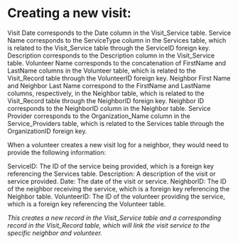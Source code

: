 # Creating a new visit:
Visit Date corresponds to the Date column in the Visit_Service table.
Service Name corresponds to the ServiceType column in the Services table, which is related to the Visit_Service table through the ServiceID foreign key.
Description corresponds to the Description column in the Visit_Service table.
Volunteer Name corresponds to the concatenation of FirstName and LastName columns in the Volunteer table, which is related to the Visit_Record table through the VolunteerID foreign key.
Neighbor First Name and Neighbor Last Name correspond to the FirstName and LastName columns, respectively, in the Neighbor table, which is related to the Visit_Record table through the NeighborID foreign key.
Neighbor ID corresponds to the NeighborID column in the Neighbor table.
Service Provider corresponds to the Organization_Name column in the Service_Providers table, which is related to the Services table through the OrganizationID foreign key.

When a volunteer creates a new visit log for a neighbor, they would need to provide the following information:

ServiceID: The ID of the service being provided, which is a foreign key referencing the Services table.
Description: A description of the visit or service provided.
Date: The date of the visit or service.
NeighborID: The ID of the neighbor receiving the service, which is a foreign key referencing the Neighbor table.
VolunteerID: The ID of the volunteer providing the service, which is a foreign key referencing the Volunteer table.

*This creates a new record in the Visit_Service table and a corresponding record in the Visit_Record table, which will link the visit service to the specific neighbor and volunteer.*
